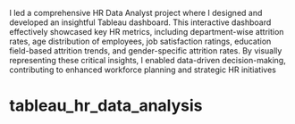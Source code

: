 I led a comprehensive HR Data Analyst project where I designed and developed an insightful Tableau dashboard. This interactive dashboard effectively showcased key HR metrics, including department-wise attrition rates, age distribution of employees, job satisfaction ratings, education field-based attrition trends, and gender-specific attrition rates. By visually representing these critical insights, I enabled data-driven decision-making, contributing to enhanced workforce planning and strategic HR initiatives
# tableau_hr_data_analysis
